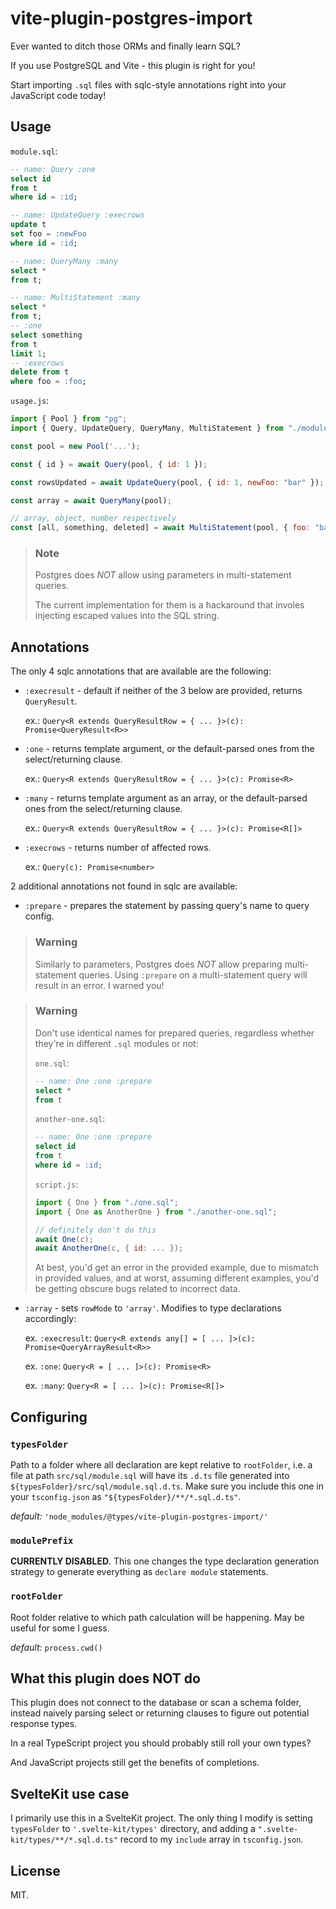 # vite-plugin-postgres-import

Ever wanted to ditch those ORMs and finally learn SQL?

If you use PostgreSQL and Vite - this plugin is right for you!

Start importing `.sql` files with sqlc-style annotations right into your JavaScript code today!

## Usage

`module.sql`:

```sql
-- name: Query :one
select id
from t
where id = :id;

-- name: UpdateQuery :execrows
update t
set foo = :newFoo
where id = :id;

-- name: QueryMany :many
select *
from t;

-- name: MultiStatement :many
select *
from t;
-- :one
select something
from t
limit 1;
-- :execrows
delete from t
where foo = :foo;
```

`usage.js`:

```js
import { Pool } from "pg";
import { Query, UpdateQuery, QueryMany, MultiStatement } from "./module.sql";

const pool = new Pool('...');

const { id } = await Query(pool, { id: 1 });

const rowsUpdated = await UpdateQuery(pool, { id: 1, newFoo: "bar" });

const array = await QueryMany(pool);

// array, object, number respectively
const [all, something, deleted] = await MultiStatement(pool, { foo: "bar" });
```

> ### **Note**
>
> Postgres does _NOT_ allow using parameters in multi-statement queries.
>
> The current implementation for them is a hackaround that involes injecting escaped values into the SQL string.

## Annotations

The only 4 sqlc annotations that are available are the following:

-   `:execresult` - default if neither of the 3 below are provided, returns `QueryResult`.

    ex.: `Query<R extends QueryResultRow = { ... }>(c): Promise<QueryResult<R>>`

-   `:one` - returns template argument, or the default-parsed ones from the select/returning clause.

    ex.: `Query<R extends QueryResultRow = { ... }>(c): Promise<R>`

-   `:many` - returns template argument as an array, or the default-parsed ones from the select/returning clause.

    ex.: `Query<R extends QueryResultRow = { ... }>(c): Promise<R[]>`

-   `:execrows` - returns number of affected rows.

    ex.: `Query(c): Promise<number>`

2 additional annotations not found in sqlc are available:

-   `:prepare` - prepares the statement by passing query's name to query config.

> ### **Warning**
>
> Similarly to parameters, Postgres does _NOT_ allow preparing multi-statement queries. Using `:prepare` on a multi-statement query will result in an error. I warned you!

> ### **Warning**
>
> Don't use identical names for prepared queries, regardless whether they're in different `.sql` modules or not:
>
> `one.sql`:
>
> ```sql
> -- name: One :one :prepare
> select *
> from t
> ```
>
> `another-one.sql`:
>
> ```sql
> -- name: One :one :prepare
> select id
> from t
> where id = :id;
> ```
>
> `script.js`:
>
> ```js
> import { One } from "./one.sql";
> import { One as AnotherOne } from "./another-one.sql";
>
> // definitely don't do this
> await One(c);
> await AnotherOne(c, { id: ... });
> ```
>
> At best, you'd get an error in the provided example, due to mismatch in provided values, and at worst, assuming different examples, you'd be getting obscure bugs related to incorrect data.

-   `:array` - sets `rowMode` to `'array'`. Modifies to type declarations accordingly:

    ex. `:execresult`: `Query<R extends any[] = [ ... ]>(c): Promise<QueryArrayResult<R>>`

    ex. `:one`: `Query<R = [ ... ]>(c): Promise<R>`

    ex. `:many`: `Query<R = [ ... ]>(c): Promise<R[]>`

## Configuring

### `typesFolder`

Path to a folder where all declaration are kept relative to `rootFolder`, i.e.
a file at path `src/sql/module.sql` will have its `.d.ts` file generated into `${typesFolder}/src/sql/module.sql.d.ts`.
Make sure you include this one in your `tsconfig.json` as `"${typesFolder}/**/*.sql.d.ts"`.

_default:_ `'node_modules/@types/vite-plugin-postgres-import/'`

### `modulePrefix`

**CURRENTLY DISABLED**. This one changes the type declaration generation strategy to generate everything as `declare module` statements.

### `rootFolder`

Root folder relative to which path calculation will be happening. May be useful for some I guess.

_default:_ `process.cwd()`

## What this plugin does NOT do

This plugin does not connect to the database or scan a schema folder, instead naively
parsing select or returning clauses to figure out potential response types.

In a real TypeScript project you should probably still roll your own types?

And JavaScript projects still get the benefits of completions.

## SvelteKit use case

I primarily use this in a SvelteKit project. The only thing I modify is setting `typesFolder` to `'.svelte-kit/types'` directory, and adding a `".svelte-kit/types/**/*.sql.d.ts"` record to my `include` array in `tsconfig.json`.

## License

MIT.
